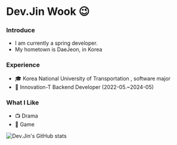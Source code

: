 # Dev.Jin Wook 😉
### Introduce
- I am currently a spring developer.
- My hometown is DaeJeon, in Korea

### Experience
- 🎓  Korea National University of Transportation , software major
- 🚀  Innovation-T Backend Developer (2022-05.~2024-05)

### What I Like
- 📺 Drama
- 🔵 Game
  
![Dev.Jin's GitHub stats](https://github-readme-stats.vercel.app/api?username=Dev.Jin&show_icons=true&theme=transparent)
